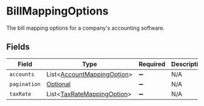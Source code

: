 # BillMappingOptions

The bill mapping options for a company's accounting software.


## Fields

| Field                                                                         | Type                                                                          | Required                                                                      | Description                                                                   |
| ----------------------------------------------------------------------------- | ----------------------------------------------------------------------------- | ----------------------------------------------------------------------------- | ----------------------------------------------------------------------------- |
| `accounts`                                                                    | List<[AccountMappingOption](../../models/components/AccountMappingOption.md)> | :heavy_minus_sign:                                                            | N/A                                                                           |
| `pagination`                                                                  | [Optional<Pagination>](../../models/components/Pagination.md)                 | :heavy_minus_sign:                                                            | N/A                                                                           |
| `taxRate`                                                                     | List<[TaxRateMappingOption](../../models/components/TaxRateMappingOption.md)> | :heavy_minus_sign:                                                            | N/A                                                                           |